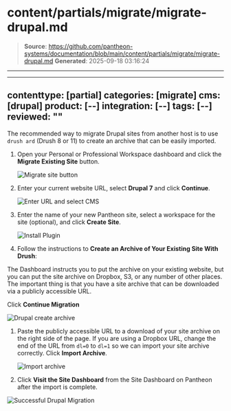 # content/partials/migrate/migrate-drupal.md

> **Source**: https://github.com/pantheon-systems/documentation/blob/main/content/partials/migrate/migrate-drupal.md
> **Generated**: 2025-09-18 03:16:24

---

---
contenttype: [partial]
categories: [migrate]
cms: [drupal]
product: [--]
integration: [--]
tags: [--]
reviewed: ""
---

The recommended way to migrate Drupal sites from another host is to use `drush ard` (Drush 8 or 11) to create an archive that can be easily imported.

1. Open your Personal or Professional Workspace dashboard and click the **Migrate Existing Site** button.

   ![Migrate site button](../../../images/dashboard/new-dashboard/2024/migrate-site-button.png)

1. Enter your current website URL, select **Drupal 7** and click **Continue**.

   ![Enter URL and select CMS](../../../images/dashboard/new-dashboard/2024/migrate-site-cms-drupal.png)

1. Enter the name of your new Pantheon site, select a workspace for the site (optional), and click **Create Site**.

   ![Install Plugin](../../../images/migrate-site-drupal-create-site.png)

1. Follow the instructions to **Create an Archive of Your Existing Site With Drush**:

  The Dashboard instructs you to put the archive on your existing website, but you can put the site archive on Dropbox, S3, or any number of other places. The important thing is that you have a site archive that can be downloaded via a publicly accessible URL.

  Click **Continue Migration**

  ![Drupal create archive](../../../images/dashboard/new-dashboard/2024/drupal-guided-migrate.png)

1. Paste the publicly accessible URL to a download of your site archive on the right side of the page. If you are using a Dropbox URL, change the end of the URL from `dl=0` to `dl=1` so we can import your site archive correctly. Click **Import Archive**.

   ![Import archive](../../../images/migrate-site-drupal-import-archive.png)

1.  Click **Visit the Site Dashboard** from the Site Dashboard on Pantheon after the import is complete.

   ![Successful Drupal Migration](../../../images/dashboard/new-dashboard/2024/successful-drupal-migration.png)

